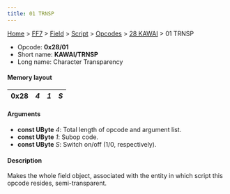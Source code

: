 ```yaml
---
title: 01 TRNSP
---
```


[Home](/Main%20Page.md) > [FF7](/FF7.md) > [Field](/FF7/Field.md) > [Script](/FF7/Field/Script.md) > [Opcodes](/FF7/Field/Script/Opcodes.md) > [28 KAWAI](/FF7/Field/Script/Opcodes/28%20KAWAI.md) > 01 TRNSP

-   Opcode: **0x28/01**
-   Short name: **KAWAI/TRNSP**
-   Long name: Character Transparency

#### Memory layout

| 0x28 | *4* | *1* | *S* |
|------|-----|-----|-----|

#### Arguments

-   **const UByte** *4*: Total length of opcode and argument list.
-   **const UByte** *1*: Subop code.
-   **const UByte** *S*: Switch on/off (1/0, respectively).

#### Description

Makes the whole field object, associated with the entity in which script
this opcode resides, semi-transparent.
